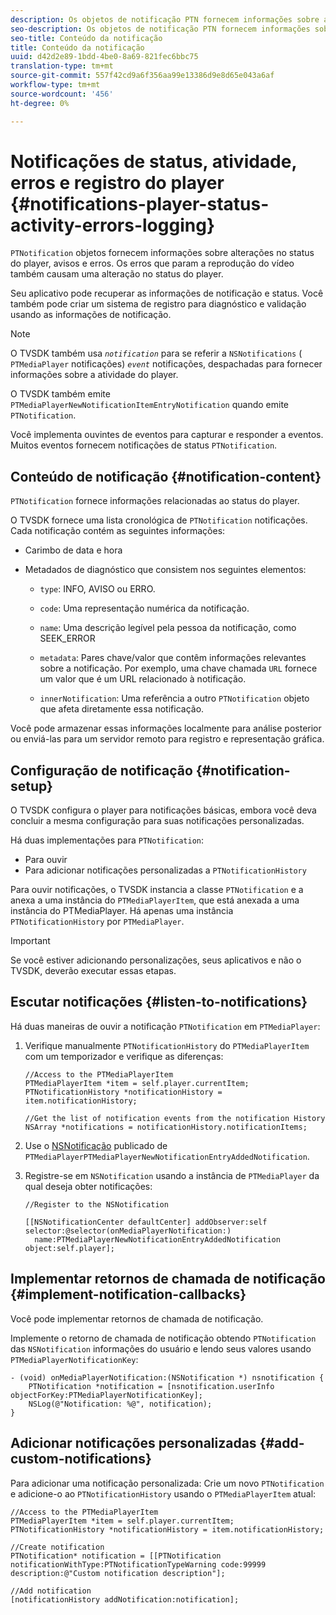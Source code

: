 ```yaml
---
description: Os objetos de notificação PTN fornecem informações sobre alterações no status do player, avisos e erros. Os erros que param a reprodução do vídeo também causam uma alteração no status do player.
seo-description: Os objetos de notificação PTN fornecem informações sobre alterações no status do player, avisos e erros. Os erros que param a reprodução do vídeo também causam uma alteração no status do player.
seo-title: Conteúdo da notificação
title: Conteúdo da notificação
uuid: d42d2e89-1bdd-4be0-8a69-821fec6bbc75
translation-type: tm+mt
source-git-commit: 557f42cd9a6f356aa99e13386d9e8d65e043a6af
workflow-type: tm+mt
source-wordcount: '456'
ht-degree: 0%

---
```



# Notificações de status, atividade, erros e registro do player {#notifications-player-status-activity-errors-logging}

`PTNotification` objetos fornecem informações sobre alterações no status do player, avisos e erros. Os erros que param a reprodução do vídeo também causam uma alteração no status do player.

Seu aplicativo pode recuperar as informações de notificação e status. Você também pode criar um sistema de registro para diagnóstico e validação usando as informações de notificação.

>[!NOTE]
>
>O TVSDK também usa *`notification`* para se referir a `NSNotifications` ( `PTMediaPlayer` notificações) *`event`* notificações, despachadas para fornecer informações sobre a atividade do player.

O TVSDK também emite `PTMediaPlayerNewNotificationItemEntryNotification` quando emite `PTNotification`.

Você implementa ouvintes de eventos para capturar e responder a eventos. Muitos eventos fornecem notificações de status `PTNotification`.

## Conteúdo de notificação {#notification-content}

`PTNotification` fornece informações relacionadas ao status do player.

O TVSDK fornece uma lista cronológica de `PTNotification` notificações. Cada notificação contém as seguintes informações:

* Carimbo de data e hora
* Metadados de diagnóstico que consistem nos seguintes elementos:

   * `type`: INFO, AVISO ou ERRO.
   * `code`: Uma representação numérica da notificação.
   * `name`: Uma descrição legível pela pessoa da notificação, como SEEK_ERROR
   * `metadata`: Pares chave/valor que contêm informações relevantes sobre a notificação. Por exemplo, uma chave chamada `URL` fornece um valor que é um URL relacionado à notificação.

   * `innerNotification`: Uma referência a outro  `PTNotification` objeto que afeta diretamente essa notificação.

Você pode armazenar essas informações localmente para análise posterior ou enviá-las para um servidor remoto para registro e representação gráfica.

## Configuração de notificação {#notification-setup}

O TVSDK configura o player para notificações básicas, embora você deva concluir a mesma configuração para suas notificações personalizadas.

Há duas implementações para `PTNotification`:

* Para ouvir
* Para adicionar notificações personalizadas a `PTNotificationHistory`

Para ouvir notificações, o TVSDK instancia a classe `PTNotification` e a anexa a uma instância do `PTMediaPlayerItem`, que está anexada a uma instância do PTMediaPlayer. Há apenas uma instância `PTNotificationHistory` por `PTMediaPlayer`.

>[!IMPORTANT]
>
>Se você estiver adicionando personalizações, seus aplicativos e não o TVSDK, deverão executar essas etapas.

## Escutar notificações {#listen-to-notifications}

Há duas maneiras de ouvir a notificação `PTNotification` em `PTMediaPlayer`:

1. Verifique manualmente `PTNotificationHistory` do `PTMediaPlayerItem` com um temporizador e verifique as diferenças:

   ```
   //Access to the PTMediaPlayerItem  
   PTMediaPlayerItem *item = self.player.currentItem; 
   PTNotificationHistory *notificationHistory = item.notificationHistory; 
   
   //Get the list of notification events from the notification History  
   NSArray *notifications = notificationHistory.notificationItems;
   ```

1. Use o [NSNotificação](https://developer.apple.com/library/mac/%23documentation/Cocoa/Reference/Foundation/Classes/NSNotification_Class/Reference/Reference.html) publicado de `PTMediaPlayerPTMediaPlayerNewNotificationEntryAddedNotification`.
1. Registre-se em `NSNotification` usando a instância de `PTMediaPlayer` da qual deseja obter notificações:

   ```
   //Register to the NSNotification 
   
   [[NSNotificationCenter defaultCenter] addObserver:self selector:@selector(onMediaPlayerNotification:)  
     name:PTMediaPlayerNewNotificationEntryAddedNotification object:self.player];
   ```

## Implementar retornos de chamada de notificação {#implement-notification-callbacks}

Você pode implementar retornos de chamada de notificação.

Implemente o retorno de chamada de notificação obtendo `PTNotification` das `NSNotification` informações do usuário e lendo seus valores usando `PTMediaPlayerNotificationKey`:

```
- (void) onMediaPlayerNotification:(NSNotification *) nsnotification { 
    PTNotification *notification = [nsnotification.userInfo objectForKey:PTMediaPlayerNotificationKey]; 
    NSLog(@"Notification: %@", notification); 
}
```

## Adicionar notificações personalizadas {#add-custom-notifications}

Para adicionar uma notificação personalizada:
Crie um novo `PTNotification` e adicione-o ao `PTNotificationHistory` usando o `PTMediaPlayerItem` atual:

```
//Access to the PTMediaPlayerItem  
PTMediaPlayerItem *item = self.player.currentItem; 
PTNotificationHistory *notificationHistory = item.notificationHistory; 
 
//Create notification 
PTNotification* notification = [[PTNotification notificationWithType:PTNotificationTypeWarning code:99999 description:@"Custom notification description"]; 
 
//Add notification 
[notificationHistory addNotification:notification];
```
